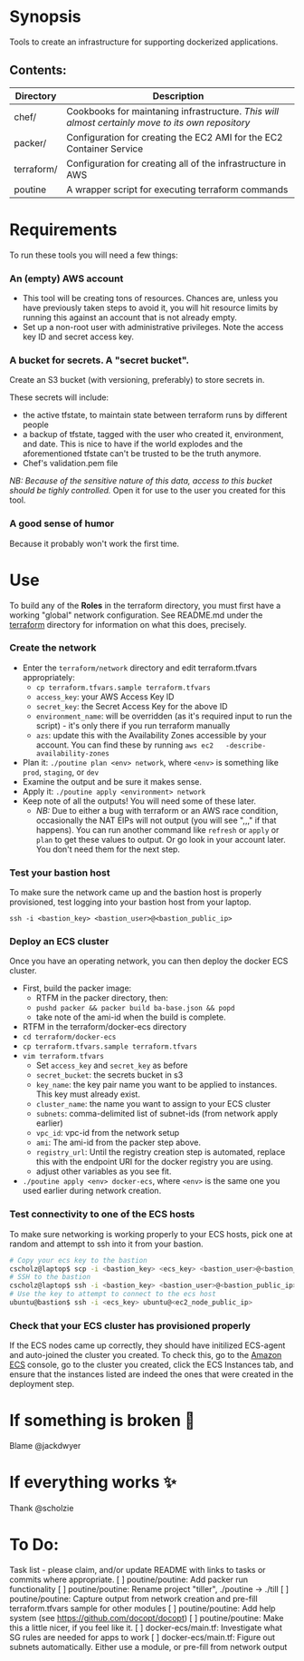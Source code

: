 # Synopsis
Tools to create an infrastructure for supporting dockerized applications.

## Contents:
| Directory | Description | 
| --- | --- |
| chef/ | Cookbooks for maintaning infrastructure. _This will almost certainly move to its own repository_ |
| packer/ | Configuration for creating the EC2 AMI for the EC2 Container Service |
| terraform/ | Configuration for creating all of the infrastructure in AWS |
| poutine | A wrapper script for executing terraform commands | 

# Requirements
To run these tools you will need a few things:
### An (empty) AWS account
- This tool will be creating tons of resources. Chances are, unless you have
  previously taken steps to avoid it, you will hit resource limits by running
  this against an account that is not already empty.
- Set up a non-root user with administrative privileges. Note the access key ID
  and secret access key.

### A bucket for secrets. A "secret bucket".
Create an S3 bucket (with versioning, preferably) to store secrets in. 

These secrets will include: 
- the active tfstate, to maintain state between terraform runs by different people
- a backup of tfstate, tagged with the user who created it, environment, and
  date. This is nice to have if the world explodes and the aforementioned tfstate can't
  be trusted to be the truth anymore.
- Chef's validation.pem file

*NB: Because of the sensitive nature of this data, access to this bucket should be
tighly controlled.* Open it for use to the user you created for this tool. 

### A good sense of humor
Because it probably won't work the first time.

# Use
To build any of the **Roles** in the terraform directory, you must first have a
working "global" network configuration. See README.md under the
[terraform](terraform)
directory for information on what this does, precisely.

### Create the network
- Enter the `terraform/network` directory and edit terraform.tfvars
  appropriately:
  - `cp terraform.tfvars.sample terraform.tfvars`
  - `access_key`: your AWS Access Key ID
  - `secret_key`: the Secret Access Key for the above ID
  - `environment_name`: will be overridden (as it's required input to run the
    script) - it's only there if you run terraform manually
  - `azs`: update this with the Availability Zones accessible by your account.
    You can find these by running `aws ec2   -describe-availability-zones`
- Plan it: `./poutine plan <env> network`, where `<env>` is something like
  `prod`, `staging`, or `dev`
- Examine the output and be sure it makes sense.
- Apply it: `./poutine apply <environment> network`
- Keep note of all the outputs! You will need some of these later.
  - *NB:* Due to either a bug with terraform or an AWS race condition,
   occasionally the NAT EIPs will not output (you will see ",,," if that happens).
   You can run another command like `refresh` or `apply` or `plan` to get these
   values to output. Or go look in your account later. You don't need them for 
   the next step.

### Test your bastion host
To make sure the network came up and the bastion host is properly provisioned,
test logging into your bastion host from your laptop.

`ssh -i <bastion_key> <bastion_user>@<bastion_public_ip>`

### Deploy an ECS cluster
Once you have an operating network, you can then deploy the docker ECS cluster.
- First, build the packer image:
  - RTFM in the packer directory, then:
  - `pushd packer && packer build ba-base.json && popd`
  - take note of the ami-id when the build is complete.
- RTFM in the terraform/docker-ecs directory
- `cd terraform/docker-ecs`
- `cp terraform.tfvars.sample terraform.tfvars`
- `vim terraform.tfvars`
  - Set `access_key` and `secret_key` as before
  - `secret_bucket`: the secrets bucket in s3
  - `key_name`: the key pair name you want to be applied to instances. This key
   must already exist.
  - `cluster_name`: the name you want to assign to your ECS cluster
  - `subnets`: comma-delimited list of subnet-ids (from network apply earlier)
  - `vpc_id`: vpc-id from the network setup
  - `ami`: The ami-id from the packer step above.
  - `registry_url`: Until the registry creation step is automated, replace this
   with the endpoint URI for the docker registry you are using.
  - adjust other variables as you see fit.
- `./poutine apply <env> docker-ecs`, where `<env>` is the same one you used
  earlier during network creation.

### Test connectivity to one of the ECS hosts
To make sure networking is working properly to your ECS hosts, pick one at
random and attempt to ssh into it from your bastion.
```bash
# Copy your ecs key to the bastion
cscholz@laptop$ scp -i <bastion_key> <ecs_key> <bastion_user>@<bastion_public_ip>:~
# SSH to the bastion
cscholz@laptop$ ssh -i <bastion_key> <bastion_user>@<bastion_public_ip>
# Use the key to attempt to connect to the ecs host
ubuntu@bastion$ ssh -i <ecs_key> ubuntu@<ec2_node_public_ip>
```

### Check that your ECS cluster has provisioned properly
If the ECS nodes came up correctly, they should have initilized ECS-agent and
auto-joined the cluster you created. To check this, go to the 
[Amazon ECS](https://console.aws.amazon.com/ecs) console, go to the cluster you
created, click the ECS Instances tab, and ensure that the instances listed are
indeed the ones that were created in the deployment step. 

# If something is broken :shit:
Blame @jackdwyer

# If everything works :sparkles:
Thank @scholzie

# To Do:
Task list - please claim, and/or update README with links to tasks or commits where appropriate.
[ ] poutine/poutine: Add packer run functionality 
[ ] poutine/poutine: Rename project "tiller", ./poutine -> ./till
[ ] poutine/poutine: Capture output from network creation and pre-fill terraform.tfvars sample for other modules
[ ] poutine/poutine: Add help system (see https://github.com/docopt/docopt)
[ ] poutine/poutine: Make this a little nicer, if you feel like it.
[ ] docker-ecs/main.tf: Investigate what SG rules are needed for apps to work
[ ] docker-ecs/main.tf: Figure out subnets automatically. Either use a module, or pre-fill from network output
